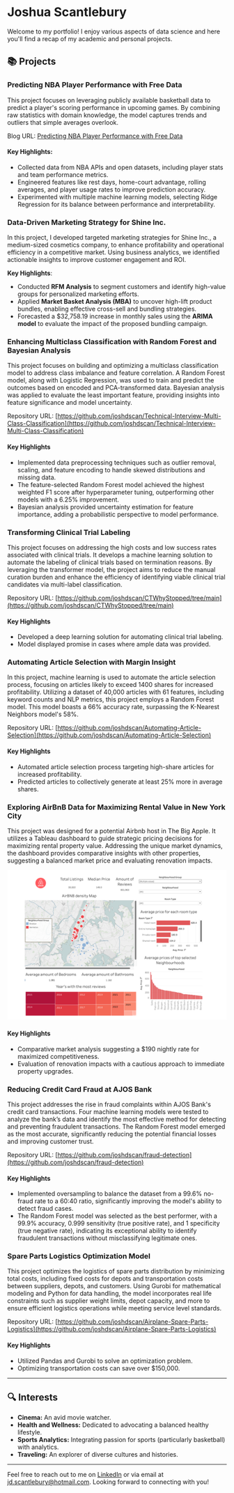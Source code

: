 # Joshua Scantlebury

Welcome to my portfolio! I enjoy various aspects of data science and here you'll find a recap of my academic and personal projects.

## 📚 Projects

### Predicting NBA Player Performance with Free Data

This project focuses on leveraging publicly available basketball data to predict a player's scoring performance in upcoming games. By combining raw statistics with domain knowledge, the model captures trends and outliers that simple averages overlook.

Blog URL: [Predicting NBA Player Performance with Free Data](https://medium.com/@bullsboii1/how-close-can-i-get-to-vegas-lines-with-free-data-fdba2aa92ff5)

#### Key Highlights:
- Collected data from NBA APIs and open datasets, including player stats and team performance metrics.
- Engineered features like rest days, home-court advantage, rolling averages, and player usage rates to improve prediction accuracy.
- Experimented with multiple machine learning models, selecting Ridge Regression for its balance between performance and interpretability.

### Data-Driven Marketing Strategy for Shine Inc.

In this project, I developed targeted marketing strategies for Shine Inc., a medium-sized cosmetics company, to enhance profitability and operational efficiency in a competitive market. Using business analytics, we identified actionable insights to improve customer engagement and ROI.

**Key Highlights**:
- Conducted **RFM Analysis** to segment customers and identify high-value groups for personalized marketing efforts.
- Applied **Market Basket Analysis (MBA)** to uncover high-lift product bundles, enabling effective cross-sell and bundling strategies.
- Forecasted a $32,758.19 increase in monthly sales using the **ARIMA model** to evaluate the impact of the proposed bundling campaign.


### Enhancing Multiclass Classification with Random Forest and Bayesian Analysis

This project focuses on building and optimizing a multiclass classification model to address class imbalance and feature correlation. A Random Forest model, along with Logistic Regression, was used to train and predict the outcomes based on encoded and PCA-transformed data. Bayesian analysis was applied to evaluate the least important feature, providing insights into feature significance and model uncertainty.

Repository URL: [https://github.com/joshdscan/Technical-Interview-Multi-Class-Classification](https://github.com/joshdscan/Technical-Interview-Multi-Class-Classification)

#### Key Highlights
- Implemented data preprocessing techniques such as outlier removal, scaling, and feature encoding to handle skewed distributions and missing data.
- The feature-selected Random Forest model achieved the highest weighted F1 score after hyperparameter tuning, outperforming other models with a 6.25% improvement.
- Bayesian analysis provided uncertainty estimation for feature importance, adding a probabilistic perspective to model performance.


### Transforming Clinical Trial Labeling

This project focuses on addressing the high costs and low success rates associated with clinical trials. It develops a machine learning solution to automate the labeling of clinical trials based on termination reasons. By leveraging the transformer model, the project aims to reduce the manual curation burden and enhance the efficiency of identifying viable clinical trial candidates via multi-label classification.

Repository URL: [https://github.com/joshdscan/CTWhyStopped/tree/main](https://github.com/joshdscan/CTWhyStopped/tree/main)

#### Key Highlights
- Developed a deep learning solution for automating clinical trial labeling.
- Model displayed promise in cases where ample data was provided.

### Automating Article Selection with Margin Insight

In this project, machine learning is used to automate the article selection process, focusing on articles likely to exceed 1400 shares for increased profitability. Utilizing a dataset of 40,000 articles with 61 features, including keyword counts and NLP metrics, this project employs a Random Forest model. This model boasts a 66% accuracy rate, surpassing the K-Nearest Neighbors model's 58%.

Repository URL: [https://github.com/joshdscan/Automating-Article-Selection](https://github.com/joshdscan/Automating-Article-Selection)

#### Key Highlights
- Automated article selection process targeting high-share articles for increased profitability.
- Predicted articles to collectively generate at least 25% more in average shares.

### Exploring AirBnB Data for Maximizing Rental Value in New York City

This project was designed for a potential Airbnb host in The Big Apple. It utilizes a Tableau dashboard to guide strategic pricing decisions for maximizing rental property value. Addressing the unique market dynamics, the dashboard provides comparative insights with other properties, suggesting a balanced market price and evaluating renovation impacts.

![AirBnB Dashboard](AirBnB%20Dashboard.png)

#### Key Highlights
- Comparative market analysis suggesting a $190 nightly rate for maximized competitiveness.
- Evaluation of renovation impacts with a cautious approach to immediate property upgrades.

### Reducing Credit Card Fraud at AJOS Bank

This project addresses the rise in fraud complaints within AJOS Bank's credit card transactions. Four machine learning models were tested to analyze the bank’s data and identify the most effective method for detecting and preventing fraudulent transactions. The Random Forest model emerged as the most accurate, significantly reducing the potential financial losses and improving customer trust.

Repository URL:  [https://github.com/joshdscan/fraud-detection](https://github.com/joshdscan/fraud-detection)

#### Key Highlights
- Implemented oversampling to balance the dataset from a 99.6% no-fraud rate to a 60:40 ratio, significantly improving the model's ability to detect fraud cases.
- The Random Forest model was selected as the best performer, with a 99.9% accuracy, 0.999 sensitivity (true positive rate), and 1 specificity (true negative rate), indicating its exceptional ability to identify fraudulent transactions without misclassifying legitimate ones.

### Spare Parts Logistics Optimization Model

This project optimizes the logistics of spare parts distribution by minimizing total costs, including fixed costs for depots and transportation costs between suppliers, depots, and customers. Using Gurobi for mathematical modeling and Python for data handling, the model incorporates real life constraints such as supplier weight limits, depot capacity,  and more to ensure efficient logistics operations while meeting service level standards.

Repository URL: [https://github.com/joshdscan/Airplane-Spare-Parts-Logistics](https://github.com/joshdscan/Airplane-Spare-Parts-Logistics)

#### Key Highlights
- Utilized Pandas and Gurobi to solve an optimization problem.
- Optimizing transportation costs can save over $150,000.

---

## 🔍 Interests

- **Cinema:** An avid movie watcher.
- **Health and Wellness:** Dedicated to advocating a balanced healthy lifestyle.
- **Sports Analytics:** Integrating passion for sports (particularly basketball) with analytics.
- **Traveling:**  An explorer of diverse cultures and histories.

---

Feel free to reach out to me on [LinkedIn](https://www.linkedin.com/in/joshuadscantlebury) or via email at jd.scantlebury@hotmail.com. Looking forward to connecting with you!
